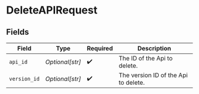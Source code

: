 # DeleteAPIRequest


## Fields

| Field                                | Type                                 | Required                             | Description                          |
| ------------------------------------ | ------------------------------------ | ------------------------------------ | ------------------------------------ |
| `api_id`                             | *Optional[str]*                      | :heavy_check_mark:                   | The ID of the Api to delete.         |
| `version_id`                         | *Optional[str]*                      | :heavy_check_mark:                   | The version ID of the Api to delete. |